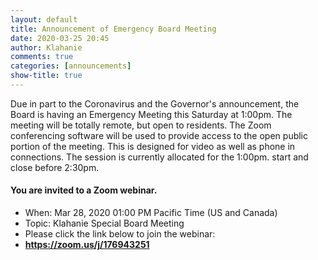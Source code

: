 ```yaml
---
layout: default
title: Announcement of Emergency Board Meeting
date: 2020-03-25 20:45
author: Klahanie
comments: true
categories: [announcements]
show-title: true
---
```


Due in part to the Coronavirus and the Governor's announcement, the Board is having an Emergency Meeting this Saturday at 1:00pm. The meeting will be totally remote, but open to residents. The Zoom conferencing software will be used to provide access to the open public portion of the meeting. This is designed for video as well as phone in connections. The session is currently allocated for the 1:00pm. start and close before 2:30pm.

#### You are invited to a Zoom webinar.

* When: Mar 28, 2020 01:00 PM Pacific Time (US and Canada)</h4>
* Topic: Klahanie Special Board Meeting
* Please click the link below to join the webinar:
* <a href="https://zoom.us/j/176943251"><strong>https://zoom.us/j/176943251</strong></a>
